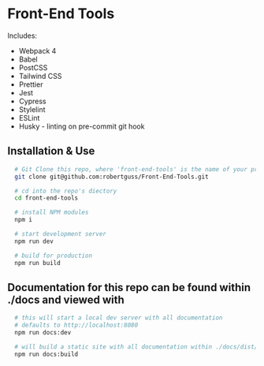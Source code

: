 # Front-End Tools

Includes:

- Webpack 4
- Babel
- PostCSS
- Tailwind CSS
- Prettier
- Jest
- Cypress
- Stylelint
- ESLint
- Husky - linting on pre-commit git hook

## Installation & Use

```bash
  # Git Clone this repo, where 'front-end-tools' is the name of your project
  git clone git@github.com:robertguss/Front-End-Tools.git

  # cd into the repo's diectory
  cd front-end-tools

  # install NPM modules
  npm i

  # start development server
  npm run dev

  # build for production
  npm run build
```

## Documentation for this repo can be found within ./docs and viewed with

```bash
  # this will start a local dev server with all documentation
  # defaults to http://localhost:8080
  npm run docs:dev

  # will build a static site with all documentation within ./docs/dist/
  npm run docs:build
```
